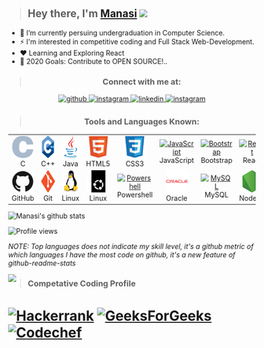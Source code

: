 > ## Hey there, I'm [Manasi][website] <img src="https://raw.githubusercontent.com/MartinHeinz/MartinHeinz/master/wave.gif" width="30px">

- 🔭 I’m currently persuing undergraduation in Computer Science.
- ⚡ I'm interested in competitive coding and Full Stack Web-Development.
- ❤️ Learning and Exploring React
- 🥅 2020 Goals: Contribute to OPEN SOURCE!..


<div align="center">
 
> ### Connect with me at: 

<a href="https://github.com/WaderManasi/" target="_blank">
<img src=https://img.shields.io/badge/github-%2324292e.svg?&style=for-the-badge&logo=github&logoColor=white alt=github style="margin-bottom: 5px;" />
</a>
 <a href="https://wadermanasi.github.io/portfolio/" target="_blank">
<img src=https://img.shields.io/badge/instagram-%23000000.svg?&style=for-the-badge&logo=gmail&logoColor=white alt=instagram style="margin-bottom: 5px;" />
</a>
<a href="https://www.linkedin.com/in/manasi-wader-2455a0197/" target="_blank">
<img src=https://img.shields.io/badge/linkedin-%231E77B5.svg?&style=for-the-badge&logo=linkedin&logoColor=white alt=linkedin style="margin-bottom: 5px;" />
</a>
<a href="https://www.instagram.com/wmanasi_art06/" target="_blank">
<img src=https://img.shields.io/badge/instagram-%23000000.svg?&style=for-the-badge&logo=instagram&logoColor=white alt=instagram style="margin-bottom: 5px;" />
</a>  
</div>

<div align="center">
 
> ### Tools and Languages Known: 

<table>
  <tr>
    <td align="center" width="96">
      <a href="#macropower-tech">
        <img src="https://github.com/devicons/devicon/blob/master/icons/c/c-original.svg" width="45" height="45" alt="C#" />
      </a>
      <br>C
    </td>
    <td align="center" width="96">
      <a href="#macropower-tech">
        <img src="https://github.com/devicons/devicon/blob/master/icons/cplusplus/cplusplus-original.svg" width="45" height="45" alt="C++" />
      </a>
      <br>C++
    </td>
    <td align="center" width="96">
      <a href="#macropower-tech">
        <img src="https://github.com/devicons/devicon/blob/master/icons/java/java-original.svg" width="45" height="45" alt="Java" />
      </a>
      <br>Java
    </td>
    <td align="center" width="96">
      <a href="#macropower-tech">
        <img src="https://github.com/devicons/devicon/blob/master/icons/html5/html5-original.svg" width="45" height="45" alt="html" />
      </a>
      <br>HTML5
    </td>
   <td align="center" width="96">
      <a href="#macropower-tech">
        <img src="https://github.com/devicons/devicon/blob/master/icons/css3/css3-original.svg" width="45" height="45" alt="css" />
      </a>
      <br>CSS3
    </td>
    <td align="center" width="96">
      <a href="#macropower-tech">
        <img src="https://devicons.github.io/devicon/devicon.git/icons/javascript/javascript-original.svg" width="45" height="45" alt="JavaScript" />
      </a>
      <br>JavaScript
    </td>
   <td align="center" width="96">
      <a href="#macropower-tech">
        <img src="https://devicons.github.io/devicon/devicon.git/icons/bootstrap/bootstrap-plain.svg" width="45" height="45" alt="Bootstrap" />
      </a>
      <br>Bootstrap
    </td>
    <td align="center" width="96">
      <a href="#macropower-tech" >
        <img src="https://devicons.github.io/devicon/devicon.git/icons/react/react-original.svg" width="45" height="45" alt="React" />
      </a>
      <br>React
    </td>
    
  </tr>
  <tr>
    <td align="center" width="96"> 
      <a href="#macropower-tech" >
        <img src="https://github.com/devicons/devicon/blob/master/icons/github/github-original.svg" width="45" height="45" alt="Docker" />
      </a>
      <br>GitHub
    </td>
    <td align="center" width="96">
      <a href="#macropower-tech" >
        <img src="https://github.com/devicons/devicon/blob/master/icons/git/git-original.svg" width="45" height="45" alt="Kubernetes" />
      </a>
      <br>Git
    </td>
    <td align="center"  width="96">
      <a href="#macropower-tech">
        <img src="https://github.com/devicons/devicon/blob/master/icons/linux/linux-original.svg" width="45" height="45" alt="linux" />
      </a>
      <br>Linux
    </td>
 <td align="center"  width="96">
      <a href="#macropower-tech">
        <img src="https://github.com/devicons/devicon/blob/master/icons/ubuntu/ubuntu-plain.svg" width="45" height="45" alt="ubuntu" />
      </a>
      <br>Linux
    </td>
    <td align="center" width="96">
      <a href="#macropower-tech">
        <img src="https://raw.githubusercontent.com/PowerShell/PowerShell/master/assets/ps_black_128.svg" width="45" height="45" alt="Powershell" />
      </a>
      <br>Powershell
    </td>
 <td align="center"  width="96">
      <a href="#macropower-tech">
        <img src="https://github.com/devicons/devicon/blob/master/icons/oracle/oracle-original.svg" width="45" height="45" alt="oracle" />
      </a>
      <br>Oracle
    </td>
    <td align="center"  width="96">
      <a href="#macropower-tech">
        <img src="https://devicons.github.io/devicon/devicon.git/icons/mysql/mysql-original.svg" width="45" height="45" alt="MySQL" />
      </a>
      <br>MySQL
    </td>
    <td align="center" width="96">
      <a href="#macropower-tech" >
        <img src="https://github.com/devicons/devicon/blob/master/icons/nodejs/nodejs-original.svg" width="45" height="45" alt="node" />
      </a>
      <br>NodeJS
    </td>
   
  </tr>
</table>

</div>

![Manasi's github stats](https://github-readme-stats.vercel.app/api?username=WaderManasi&show_icons=true&theme=highcontrast&align=right&show_owner=true&include_all_commits=true&cache_seconds=800&count_private=true)

![Profile views](https://visitor-badge.laobi.icu/badge?page_id=WaderManasi.visitor-badge&color=green)

*NOTE: Top languages does not indicate my skill level, it's a github metric of which languages I have the most code on github, it's a new feature of github-readme-stats*

<a href="https://github.com/wadermanasi/github-readme-stats">
  <img align="left" src="https://github-readme-stats.vercel.app/api/top-langs/?username=Wadermanasi&layout=compact&title_color=000&text_color=000&bg_color=e6e6e6&langs_count=35&hide_border=false" />
</a>

> ### Competative Coding Profile

 # [![Hackerrank](https://img.shields.io/badge/-Hackerrank-00b300?style=flat&labelColor=00b300&logo=hackerrank&logoColor=white)](https://www.hackerrank.com/manasiwader?hr_r=1)  [![GeeksForGeeks](https://img.shields.io/badge/-GeeksForGeeks-006600?style=flat&labelColor=#006600&logo=Geeksforgeeks&logoColor=white)](https://auth.geeksforgeeks.org/user/manasi_wader/practice/) [![Codechef](https://img.shields.io/badge/-Codechef-6b6b47?style=flat&labelColor=6b6b47&logo=Codechef&logoColor=white)](https://www.codechef.com/users/manasiw)

[website]: https://wadermanasi.github.io/portfolio/
[instagram]: https://www.instagram.com/wmanasi_art06/
[linkedin]: https://www.linkedin.com/in/manasi-wader-2455a0197/
[github]: https://github.com/WaderManasi/
[mail]: manasiwader@gmail.com
